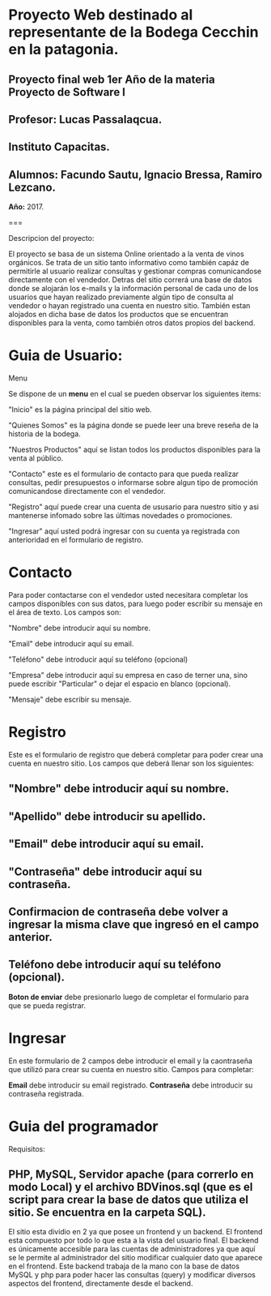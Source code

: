 Proyecto Web destinado al representante de la Bodega Cecchin en la patagonia.
=====
**Proyecto final web 1er Año de la materia Proyecto de Software I**
-
**Profesor:** Lucas Passalaqcua.
-
**Instituto Capacitas.**
-
**Alumnos:** Facundo Sautu, Ignacio Bressa, Ramiro Lezcano.
-
**Año:** 2017.

===

Descripcion del proyecto:

El proyecto se basa de un sistema Online orientado a la venta de vinos orgánicos.
Se trata de un sitio tanto informativo como también capáz de permitirle al usuario
realizar consultas y gestionar compras comunicandose directamente con el vendedor.
Detras del sitio correrá una base de datos donde se alojarán los e-mails y la 
información personal de cada uno de los usuarios que hayan realizado previamente 
algún tipo de consulta al vendedor o hayan registrado una cuenta en nuestro sitio. 
También estan alojados en dicha base de datos los productos que se encuentran disponibles
para la venta, como también otros datos propios del backend.
 

Guia de Usuario:
===
Menu

Se dispone de un **menu** en el cual se pueden observar los siguientes items:

"Inicio" es la página principal del sitio web.

"Quienes Somos" es la página donde se puede leer una breve reseña de la historia de la bodega.

"Nuestros Productos" aquí se listan todos los productos disponibles para la venta al público.

"Contacto" este es el formulario de contacto para que pueda realizar consultas, pedir 
presupuestos o informarse sobre algun tipo de promoción comunicandose directamente con el vendedor.

"Registro" aquí puede crear una cuenta de ususario para nuestro sitio y asi mantenerse infomado sobre
las últimas novedades o promociones.

"Ingresar" aquí usted podrá ingresar con su cuenta ya registrada con anterioridad en el formulario de
registro.


Contacto
===

Para poder contactarse con el vendedor usted necesitara completar los campos disponibles con sus datos, 
para luego poder escribir su mensaje en el área de texto.
Los campos son:

"Nombre" debe introducir aquí su nombre.

"Email" debe introducir aquí su email.

"Teléfono" debe introducir aquí su teléfono (opcional)

"Empresa" debe introducir aquí su empresa en caso de terner una, sino puede escribir "Particular" o dejar
el espacio en blanco (opcional).

"Mensaje" debe escribir su mensaje.


Registro
===

Este es el formulario de registro que deberá completar para poder crear una cuenta en nuestro sitio.
Los campos que deberá llenar son los siguientes:

"Nombre" debe introducir aquí su nombre.
-
"Apellido" debe introducir su apellido.
-
"Email" debe introducir aquí su email.
-
"Contraseña" debe introducir aquí su contraseña.
-
**Confirmacion de contraseña** debe volver a ingresar la misma clave que ingresó en el campo anterior.
-
**Teléfono** debe introducir aquí su teléfono (opcional).
-
**Boton de enviar** debe presionarlo luego de completar el formulario para que se pueda registrar.


Ingresar
===

En este formulario de 2 campos debe introducir el email y la caontraseña que utilizó para crear su cuenta
en nuestro sitio.
Campos para completar:

**Email** debe introducir su email registrado.
**Contraseña** debe introducir su contraseña registrada.
 
 Guia del programador
 ===
 
 Requisitos:
 
 PHP, MySQL, Servidor apache (para correrlo en modo Local) y el archivo BDVinos.sql (que es el script para crear la 
 base de datos que utiliza el sitio. Se encuentra en la carpeta SQL).
 ---
 El sitio esta dividio en 2 ya que posee un frontend y un backend. 
 El frontend esta compuesto por todo lo que esta a la vista del usuario final.
 El backend es únicamente accesible para las cuentas de administradores ya que aquí se le permite al administrador
 del sitio modificar cualquier dato que aparece en el frontend. 
 Este backend trabaja de la mano con la base de datos MySQL y php para poder hacer las consultas (query) y modificar 
 diversos aspectos del frontend, directamente desde el backend.

